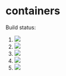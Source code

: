 # containers

Build status:

1. [![](https://github.com/irajmoradi/containers/workflows/tests-fibonacci/badge.svg)](https://github.com/irajmoradi/containers/actions?query=workflow%3Atests-fibonacci)
1. [![](https://github.com/irajmoradi/containers/workflows/tests-range/badge.svg)](https://github.com/irajmoradi/containers/actions?query=workflow%3Atests-range)
1. [![](https://github.com/irajmoradi/containers/workflows/tests-BST/badge.svg)](https://github.com/irajmoradi/containers/actions?query=workflow%3Atests-BST)
1. [![](https://github.com/irajmoradi/containers/workflows/tests-BinaryTree/badge.svg)](https://github.com/irajmoradi/containers/actions?query=workflow%3Atests-BinaryTree)
1. [![](https://github.com/irajmoradi/containers/workflows/tests-heap/badge.svg)](https://github.com/irajmoradi/containers/actions?query=workflow%3Atests-heap)
